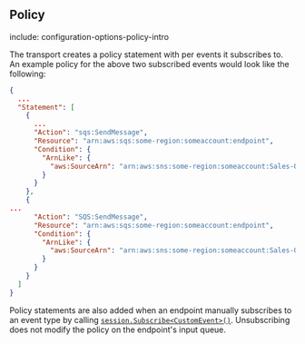 ## Policy

include: configuration-options-policy-intro

The transport creates a policy statement with per events it subscribes to. An example policy for the above two subscribed events would look like the following:

```json
{
  ...
  "Statement": [
    {
      ...
      "Action": "sqs:SendMessage",
      "Resource": "arn:aws:sqs:some-region:someaccount:endpoint",
      "Condition": {
        "ArnLike": {
          "aws:SourceArn": "arn:aws:sns:some-region:someaccount:Sales-OrderAccepted"
        }
      }
    },
    {
...
      "Action": "SQS:SendMessage",
      "Resource": "arn:aws:sqs:some-region:someaccount:endpoint",
      "Condition": {
        "ArnLike": {
          "aws:SourceArn": "arn:aws:sns:some-region:someaccount:Sales-OrderPaid"
        }
      }
    }
  ]
}
```

Policy statements are also added when an endpoint manually subscribes to an event type by calling [`session.Subscribe<CustomEvent>()`](/nservicebus/messaging/publish-subscribe/controlling-what-is-subscribed.md). Unsubscribing does not modify the policy on the endpoint's input queue.
